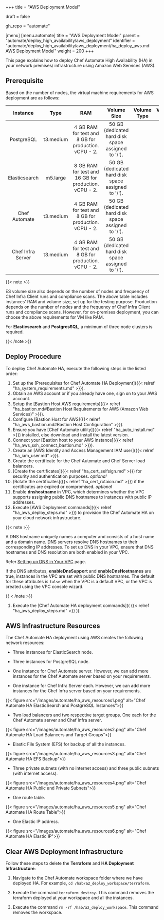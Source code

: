 +++
title = "AWS Deployment Model"

draft = false

gh_repo = "automate"

[menu]
  [menu.automate]
    title = "AWS Deployment Model"
    parent = "automate/deploy_high_availability/aws_deployment"
    identifier = "automate/deploy_high_availability/aws_deployment/ha_deploy_aws.md AWS Deployment Model"
    weight = 200
+++

<!-- !-- Chef gonna give storage calculator for customer to provide req and derive their infrastructure.. this calc will be loaded into the doc page?? -->

This page explains how to deploy Chef Automate High Availability (HA) in your network premises/ infrastructure using Amazon Web Services (AWS).

## Prerequisite

Based on the number of nodes, the virtual machine requirements for AWS deployment are as follows:

| Instance          | Type         | RAM                                                   | Volume Size         | Volume Type | Volume iops |
| :---------------: | :----------: | :---------------------------------------------------: | :-----------------: | :---------: | :---------: |
| PostgreSQL        | t3.medium    | 4 GB RAM for test and 8 GB for production. vCPU - 2.  | 50 GB (dedicated hard disk space assigned to '/'). | |gp2 | | 150 |
| Elasticsearch     | m5.large     | 8 GB RAM for test and 16 GB for production. vCPU - 2. | 50 GB (dedicated hard disk space assigned to '/'). | |gp2 | | 300 |
| Chef Automate     | t3.medium    | 4 GB RAM for test and 8 GB for production. vCPU - 2.  | 50 GB (dedicated hard disk space assigned to '/'). | |gp2 | | 100 |
| Chef Infra Server | t3.medium    | 4 GB RAM for test and 8 GB for production. vCPU - 2.  | 50 GB (dedicated hard disk space assigned to '/'). | |gp2 | | 100 |

{{< note >}}

ES volume size also depends on the number of nodes and frequency of Chef Infra Client runs and compliance scans. The above table includes instances’ RAM and volume size, set up for the testing purpose. Production depends on the number of nodes and the frequency of Chef Infra Client runs and compliance scans. However, for on-premises deployment, you can choose the above requirements for VM like RAM.

For **Elasticsearch** and **PostgresSQL**, a minimum of three node clusters is required.

{{< /note >}}

## Deploy Procedure

To deploy Chef Automate HA, execute the following steps in the listed order:

1. Set up the [Prerequisites for Chef Automate HA Deployment]({{< relref "ha_system_requirements.md" >}}).
1. Obtain an AWS account or if you already have one, sign on to your AWS account.
1. Setup the [Bastion Host AWS requirements]({{< relref "ha_bastion.md#Bastion Host Requirements for AWS (Amazon Web Services)" >}}).
1. Configure [Bastion Host for AWS]({{< relref "ha_aws_bastion.md#Bastion Host Configuration" >}}).
1. Ensure you have [Chef Automate utility]({{< relref "ha_auto_install.md" >}}) installed, else download and install the latest version.
1. Connect your [Bastion host to your AWS instance]({{< relref "ha_aws_ssh_connect_bastion.md" >}}).
1. Create an [AWS Identity and Access Management IAM user]({{< relref "ha_iam_user.md" >}}).
1. Create the certificate for the Chef Automate and Chef Server load balancers.
1. [Create the certificates]({{< relref "ha_cert_selfsign.md" >}}) for security and authentication purposes. _optional_
1. [Rotate the certificates]({{< relref "ha_cert_rotaion.md" >}}) if the certificates are expired or compromised. _optional_
1. Enable **dnshostname** in VPC, which determines whether the VPC supports assigning public DNS hostnames to instances with public IP addresses.
1. Execute [AWS Deployment commands]({{< relref "ha_aws_deploy_steps.md" >}}) to provision the Chef Automate HA on your cloud network infrastructure.

{{< note >}}

A DNS hostname uniquely names a computer and consists of a host name and a domain name. DNS servers resolve DNS hostnames to their corresponding IP addresses. To set up DNS in your VPC, ensure that DNS hostnames and DNS resolution are both enabled in your VPC.

Refer [Setting up DNS in Your VPC](https://docs.aws.amazon.com/glue/latest/dg/set-up-vpc-dns.html) page.

If the DNS attributes, **enableDnsSupport** and **enableDnsHostnames** are true, instances in the VPC are set with public DNS hostnames. The default for these attributes is `false` when the VPC is a default VPC, or the VPC is created using the VPC console wizard.

{{ < /note >}}

1. Execute the [Chef Automate HA deployment commands](( {{< relref "ha_aws_deploy_steps.md" >}} )).

## AWS Infrastructure Resources

The Chef Automate HA deployment using AWS creates the following network resources:

- Three instances for ElasticSearch node.

- Three instances for PostgreSQL node.

- One instance for Chef Automate server. However, we can add more instances for the Chef Automate server based on your requirements.

- One instance for Chef Infra Server each. However, we can add more instances for the Chef Infra server based on your requirements.

{{< figure src="/images/automate/ha_aws_resources1.png" alt="Chef Automate HA ElasticSearch and PostgreSQL Instances">}}

- Two load balancers and two respective target groups. One each for the Chef Automate server and Chef Infra server.

{{< figure src="/images/automate/ha_aws_resources2.png" alt="Chef Automate HA Load Balancers and Target Groups">}}

- Elastic File System (EFS) for backup of all the instances.

{{< figure src="/images/automate/ha_aws_resources3.png" alt="Chef Automate HA EFS Backup">}}

- Three private subnets (with no internet access) and three public subnets (with internet access).

{{< figure src="/images/automate/ha_aws_resources4.png" alt="Chef Automate HA Public and Private Subnets">}}

- One route table.

{{< figure src="/images/automate/ha_aws_resources5.png" alt="Chef Automate HA Route Table">}}

- One Elastic IP address.

{{< figure src="/images/automate/ha_aws_resources6.png" alt="Chef Automate HA Elastic IP">}}

## Clear AWS Deployment Infrastructure

Follow these steps to delete the **Terraform** and **HA Deployment Infrastructure**:

1. Navigate to the Chef Automate workspace folder where we have deployed HA. For example, `cd /hab/a2_deploy_workspace/terraform`.

1. Execute the command `terraform destroy`. This command removes the terraform deployed at your workspace and all the instances.

1. Execute the command `rm -rf /hab/a2_deploy_workspace`. This command removes the workspace.
